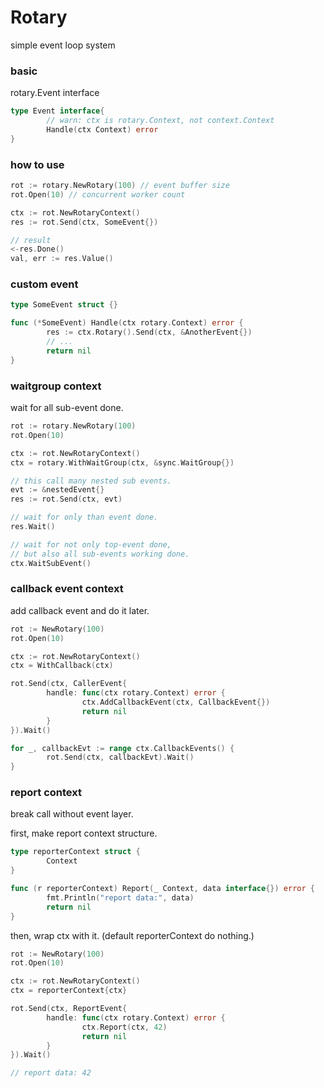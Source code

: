 # Rotary

simple event loop system

### basic

rotary.Event interface 
```go
type Event interface{
        // warn: ctx is rotary.Context, not context.Context
        Handle(ctx Context) error
} 
```

### how to use

```go
rot := rotary.NewRotary(100) // event buffer size
rot.Open(10) // concurrent worker count

ctx := rot.NewRotaryContext()
res := rot.Send(ctx, SomeEvent{})

// result 
<-res.Done()
val, err := res.Value()
```

### custom event 

```go
type SomeEvent struct {}

func (*SomeEvent) Handle(ctx rotary.Context) error {
        res := ctx.Rotary().Send(ctx, &AnotherEvent{})
        // ... 
        return nil  
}
```

### waitgroup context 
wait for all sub-event done.
```go
rot := rotary.NewRotary(100)
rot.Open(10)

ctx := rot.NewRotaryContext()
ctx = rotary.WithWaitGroup(ctx, &sync.WaitGroup{})

// this call many nested sub events.
evt := &nestedEvent{} 
res := rot.Send(ctx, evt)

// wait for only than event done.
res.Wait()

// wait for not only top-event done,
// but also all sub-events working done. 
ctx.WaitSubEvent()
```

### callback event context 
add callback event and do it later. 
```go
rot := NewRotary(100)
rot.Open(10)

ctx := rot.NewRotaryContext()
ctx = WithCallback(ctx)

rot.Send(ctx, CallerEvent{
        handle: func(ctx rotary.Context) error {
                ctx.AddCallbackEvent(ctx, CallbackEvent{})
                return nil 
        }
}).Wait()

for _, callbackEvt := range ctx.CallbackEvents() {
		rot.Send(ctx, callbackEvt).Wait()
}
```

### report context
break call without event layer.

first, make report context structure.
```go
type reporterContext struct {
	    Context
}

func (r reporterContext) Report(_ Context, data interface{}) error {
	    fmt.Println("report data:", data)
	    return nil
}
```

then, wrap ctx with it.
(default reporterContext do nothing.)
```go
rot := NewRotary(100)
rot.Open(10)

ctx := rot.NewRotaryContext()
ctx = reporterContext{ctx}

rot.Send(ctx, ReportEvent{
        handle: func(ctx rotary.Context) error {
                ctx.Report(ctx, 42)
                return nil 
        }
}).Wait()

// report data: 42
```